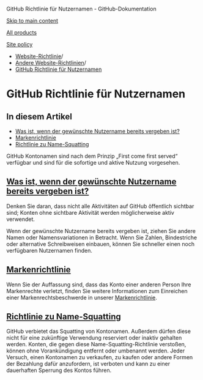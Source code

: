 GitHub Richtlinie für Nutzernamen - GitHub-Dokumentation

[Skip to main content](#main-content)

[All products](/de)

[Site policy](/site-policy)

* [Website-Richtlinie](/de/site-policy)/
* [Andere Website-Richtlinien](/de/site-policy/other-site-policies)/
* [GitHub Richtlinie für Nutzernamen](/de/site-policy/other-site-policies/github-username-policy)

GitHub Richtlinie für Nutzernamen
==========

In diesem Artikel
----------

* [Was ist, wenn der gewünschte Nutzername bereits vergeben ist?](#what-if-the-username-i-want-is-already-taken)
* [Markenrichtlinie](#trademark-policy)
* [Richtlinie zu Name-Squatting](#name-squatting-policy)

GitHub Kontonamen sind nach dem Prinzip „First come first served“ verfügbar und sind für die sofortige und aktive Nutzung vorgesehen.

[Was ist, wenn der gewünschte Nutzername bereits vergeben ist?](#what-if-the-username-i-want-is-already-taken)
----------

Denken Sie daran, dass nicht alle Aktivitäten auf GitHub öffentlich sichtbar sind; Konten ohne sichtbare Aktivität werden möglicherweise aktiv verwendet.

Wenn der gewünschte Nutzername bereits vergeben ist, ziehen Sie andere Namen oder Namensvariationen in Betracht. Wenn Sie Zahlen, Bindestriche oder alternative Schreibweisen einbauen, können Sie schneller einen noch verfügbaren Nutzernamen finden.

[Markenrichtlinie](#trademark-policy)
----------

Wenn Sie der Auffassung sind, dass das Konto einer anderen Person Ihre Markenrechte verletzt, finden Sie weitere Informationen zum Einreichen einer Markenrechtsbeschwerde in unserer [Markenrichtlinie](/de/site-policy/content-removal-policies/github-trademark-policy).

[Richtlinie zu Name-Squatting](#name-squatting-policy)
----------

GitHub verbietet das Squatting von Kontonamen. Außerdem dürfen diese nicht für eine zukünftige Verwendung reserviert oder inaktiv gehalten werden. Konten, die gegen diese Name-Squatting-Richtlinie verstoßen, können ohne Vorankündigung entfernt oder umbenannt werden. Jeder Versuch, einen Kontonamen zu verkaufen, zu kaufen oder andere Formen der Bezahlung dafür anzufordern, ist verboten und kann zu einer dauerhaften Sperrung des Kontos führen.
